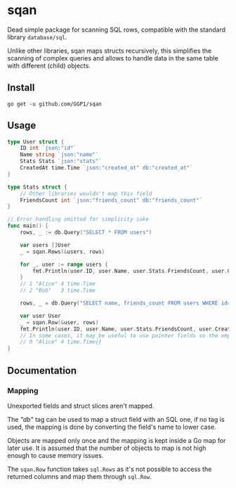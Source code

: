 # sqan

Dead simple package for scanning SQL rows, compatible with the standard library `database/sql`.

Unlike other libraries, sqan maps structs recursively, this simplifies the scanning of complex queries and allows to handle data in the same table with different (child) objects.

## Install

```
go get -u github.com/GGP1/sqan
```

## Usage

```go
type User struct {
	ID int `json:"id"`
	Name string `json:"name"`
	Stats Stats `json:"stats"`
	CreatedAt time.Time `json:"created_at" db:"created_at"`
}

type Stats struct {
	// Other libraries wouldn't map this field
	FriendsCount int `json:"friends_count" db:"friends_count"`
}

// Error handling omitted for simplicity sake
func main() {
	rows, _ := db.Query("SELECT * FROM users")

	var users []User
	_ = sqan.Rows(&users, rows)

	for _, user := range users {
		fmt.Println(user.ID, user.Name, user.Stats.FriendsCount, user.CreatedAt)
	}
	// 1 "Alice" 4 time.Time
	// 2 "Bob"   3 time.Time

	rows, _ = db.Query("SELECT name, friends_count FROM users WHERE id=$1", 1)

	var user User
	_ = sqan.Row(&user, rows)
	fmt.Println(user.ID, user.Name, user.Stats.FriendsCount, user.CreatedAt)
	// In some cases, it may be useful to use pointer fields so the empty ones are null
	// 0 "Alice" 4 time.Time{}
}
```

## Documentation

### Mapping

Unexported fields and struct slices aren't mapped.

The *"db"* tag can be used to map a struct field with an SQL one, if no tag is used, the mapping is done by converting the field's name to lower case.

Objects are mapped only once and the mapping is kept inside a Go map for later use. It is assumed that the number of objects to map is not high enough to cause memory issues.

The `sqan.Row` function takes `sql.Rows` as it's not possible to access the returned columns and map them through `sql.Row`.
